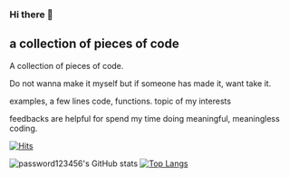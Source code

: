 ### Hi there 👋
## a collection of pieces of code

A collection of pieces of code.

Do not wanna make it myself but if someone has made it, want take it.

examples, a few lines code, functions. topic of my interests

feedbacks are helpful for spend my time doing meaningful, meaningless coding.

[![Hits](https://hits.seeyoufarm.com/api/count/incr/badge.svg?url=https%3A%2F%2Fgithub.com%2Fpassword123456%2Fhit-counter&count_bg=%2379C83D&title_bg=%23555555&icon=&icon_color=%23E7E7E7&title=hits&edge_flat=false)](https://hits.seeyoufarm.com)


![password123456's GitHub stats](https://github-readme-stats.vercel.app/api?username=password123456&theme=default&show_icons=true)
[![Top Langs](https://github-readme-stats.vercel.app/api/top-langs/?username=password123456&langs_count=6&theme=default&layout=compact)](https://github.com/password123456/github-readme-stats)


<!--
**password123456/password123456** is a ✨ _special_ ✨ repository because its `README.md` (this file) appears on your GitHub profile.

Here are some ideas to get you started:

- 🔭 I’m currently working on ...
- 🌱 I’m currently learning ...
- 👯 I’m looking to collaborate on ...
- 🤔 I’m looking for help with ...
- 💬 Ask me about ...
- 📫 How to reach me: ...
- 😄 Pronouns: ...
- ⚡ Fun fact: ...
-->
